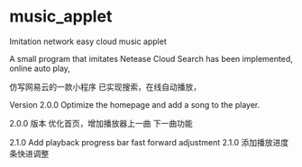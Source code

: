 # music_applet
Imitation network easy cloud music applet

A small program that imitates Netease Cloud
Search has been implemented, online auto play,

仿写网易云的一款小程序
已实现搜索，在线自动播放，



Version 2.0.0 Optimize the homepage and add a song to the player.

2.0.0 版本  优化首页，增加播放器上一曲 下一曲功能

2.1.0 Add playback progress bar fast forward adjustment
2.1.0 添加播放进度条快进调整 
